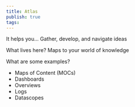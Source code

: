 ```yaml
---
title: Atlas
publish: true
tags:
---
```

It helps you...
Gather, develop, and navigate ideas

What lives here?
Maps to your world of knowledge

What are some examples?
- Maps of Content (MOCs)
- Dashboards
- Overviews
- Logs
- Datascopes